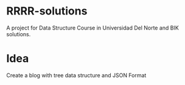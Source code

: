 # RRRR-solutions
A project for Data Structure Course in Universidad Del Norte and BIK solutions.
# Idea
Create a blog with tree data structure and JSON Format
